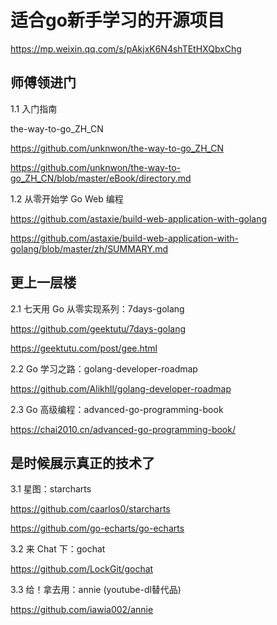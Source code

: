 

# 适合go新手学习的开源项目   
https://mp.weixin.qq.com/s/pAkjxK6N4shTEtHXQbxChg  

## 师傅领进门

1.1 入门指南

the-way-to-go_ZH_CN   

https://github.com/unknwon/the-way-to-go_ZH_CN  

https://github.com/unknwon/the-way-to-go_ZH_CN/blob/master/eBook/directory.md  

1.2 从零开始学 Go Web 编程

https://github.com/astaxie/build-web-application-with-golang  

https://github.com/astaxie/build-web-application-with-golang/blob/master/zh/SUMMARY.md  

## 更上一层楼 

2.1 七天用 Go 从零实现系列：7days-golang    

https://github.com/geektutu/7days-golang   

https://geektutu.com/post/gee.html  

2.2 Go 学习之路：golang-developer-roadmap  

https://github.com/Alikhll/golang-developer-roadmap  

2.3 Go 高级编程：advanced-go-programming-book  

https://chai2010.cn/advanced-go-programming-book/ 

## 是时候展示真正的技术了

3.1 星图：starcharts  

https://github.com/caarlos0/starcharts  

https://github.com/go-echarts/go-echarts  


3.2 来 Chat 下：gochat  

https://github.com/LockGit/gochat  


3.3 给！拿去用：annie  (youtube-dl替代品)

https://github.com/iawia002/annie  

